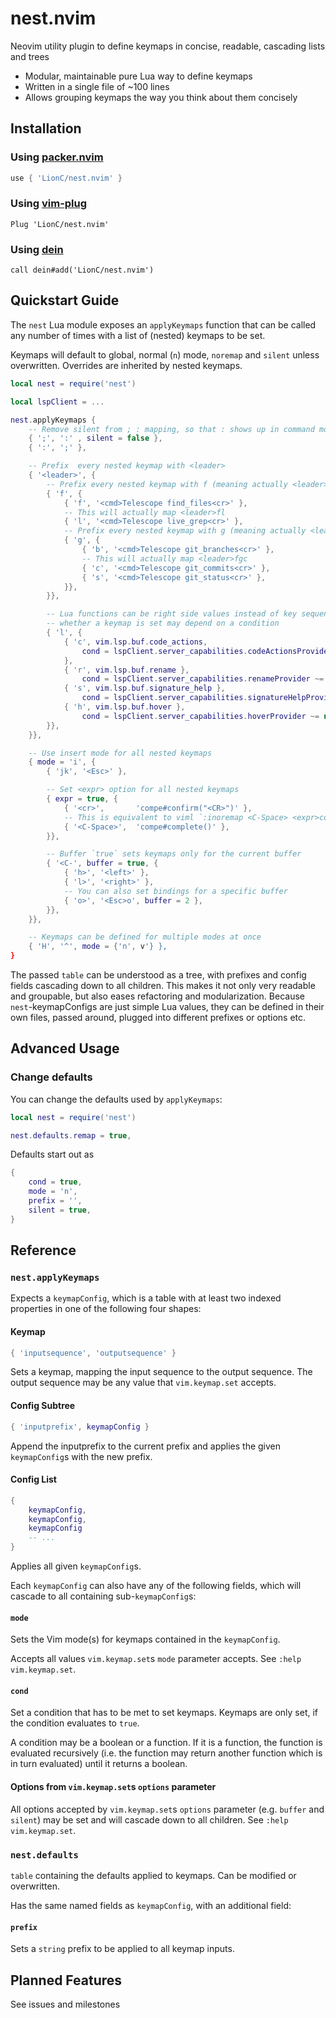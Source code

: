 # nest.nvim

Neovim utility plugin to define keymaps in concise, readable, cascading lists
and trees

- Modular, maintainable pure Lua way to define keymaps
- Written in a single file of ~100 lines
- Allows grouping keymaps the way you think about them concisely

## Installation

### Using [packer.nvim](https://github.com/wbthomason/packer.nvim)

```lua
use { 'LionC/nest.nvim' }
```

### Using [vim-plug](https://github.com/junegunn/vim-plug)

```viml
Plug 'LionC/nest.nvim'
```

### Using [dein](https://github.com/Shougo/dein.vim)

```viml
call dein#add('LionC/nest.nvim')
```

## Quickstart Guide

The `nest` Lua module exposes an `applyKeymaps` function that can be called any
number of times with a list of (nested) keymaps to be set.

Keymaps will default to global, normal (`n`) mode, `noremap` and `silent`
unless overwritten.  Overrides are inherited by nested keymaps.

```lua
local nest = require('nest')

local lspClient = ...

nest.applyKeymaps {
    -- Remove silent from ; : mapping, so that : shows up in command mode
    { ';', ':' , silent = false },
    { ':', ';' },

    -- Prefix  every nested keymap with <leader>
    { '<leader>', {
        -- Prefix every nested keymap with f (meaning actually <leader>f here)
        { 'f', {
            { 'f', '<cmd>Telescope find_files<cr>' },
            -- This will actually map <leader>fl
            { 'l', '<cmd>Telescope live_grep<cr>' },
            -- Prefix every nested keymap with g (meaning actually <leader>fg here)
            { 'g', {
                { 'b', '<cmd>Telescope git_branches<cr>' },
                -- This will actually map <leader>fgc
                { 'c', '<cmd>Telescope git_commits<cr>' },
                { 's', '<cmd>Telescope git_status<cr>' },
            }},
        }},

        -- Lua functions can be right side values instead of key sequences;
        -- whether a keymap is set may depend on a condition
        { 'l', {
            { 'c', vim.lsp.buf.code_actions,
                cond = lspClient.server_capabilities.codeActionsProvider ~= nil
            },
            { 'r', vim.lsp.buf.rename },
                cond = lspClient.server_capabilities.renameProvider ~= nil
            { 's', vim.lsp.buf.signature_help },
                cond = lspClient.server_capabilities.signatureHelpProvider ~= nil
            { 'h', vim.lsp.buf.hover },
                cond = lspClient.server_capabilities.hoverProvider ~= nil
        }},
    }},

    -- Use insert mode for all nested keymaps
    { mode = 'i', {
        { 'jk', '<Esc>' },

        -- Set <expr> option for all nested keymaps
        { expr = true, {
            { '<cr>',       'compe#confirm("<CR>")' },
            -- This is equivalent to viml `:inoremap <C-Space> <expr>compe#complete()`
            { '<C-Space>',  'compe#complete()' },
        }},

        -- Buffer `true` sets keymaps only for the current buffer
        { '<C-', buffer = true, {
            { 'h>', '<left>' },
            { 'l>', '<right>' },
            -- You can also set bindings for a specific buffer
            { 'o>', '<Esc>o', buffer = 2 },
        }},
    }},

    -- Keymaps can be defined for multiple modes at once
    { 'H', '^', mode = {'n', v'} },
}
```

The passed `table` can be understood as a tree, with prefixes and config fields
cascading down to all children. This makes it not only very readable and groupable,
but also eases refactoring and modularization. Because `nest`-keymapConfigs are just
simple Lua values, they can be defined in their own files, passed around, plugged
into different prefixes or options etc.

## Advanced Usage

### Change defaults

You can change the defaults used by `applyKeymaps`:

```lua
local nest = require('nest')

nest.defaults.remap = true,
```

Defaults start out as

```lua
{
    cond = true,
    mode = 'n',
    prefix = '',
    silent = true,
}
```

## Reference

### `nest.applyKeymaps`

Expects a `keymapConfig`, which is a table with at least two indexed properties
in one of the following four shapes:

#### Keymap

```lua
{ 'inputsequence', 'outputsequence' }
```

Sets a keymap, mapping the input sequence to the output sequence.  The output
sequence may be any value that `vim.keymap.set` accepts.

#### Config Subtree

```lua
{ 'inputprefix', keymapConfig }
```

Append the inputprefix to the current prefix and applies the given
`keymapConfig`s with the new prefix.

#### Config List

```lua
{
    keymapConfig,
    keymapConfig,
    keymapConfig
    -- ...
}
```

Applies all given `keymapConfig`s.

Each `keymapConfig` can also have any of the following fields, which will cascade
to all containing sub-`keymapConfig`s:

#### `mode`

Sets the Vim mode(s) for keymaps contained in the `keymapConfig`.

Accepts all values `vim.keymap.set`s `mode` parameter accepts. See `:help
vim.keymap.set`.

#### `cond`

Set a condition that has to be met to set keymaps. Keymaps are only set, if the
condition evaluates to `true`.

A condition may be a boolean or a function. If it is a function, the function is
evaluated recursively (i.e. the function may return another function which is in
turn evaluated) until it returns a boolean.

#### Options from `vim.keymap.set`s `options` parameter

All options accepted by `vim.keymap.set`s `options` parameter (e.g. `buffer` and
`silent`) may be set and will cascade down to all children. See `:help
vim.keymap.set`.

### `nest.defaults`

`table` containing the defaults applied to keymaps. Can be modified or overwritten.

Has the same named fields as `keymapConfig`, with an additional field:

#### `prefix`

Sets a `string` prefix to be applied to all keymap inputs.

## Planned Features

See issues and milestones
